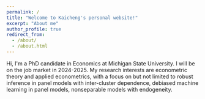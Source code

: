 ```yaml
---
permalink: /
title: "Welcome to Kaicheng's personal website!"
excerpt: "About me"
author_profile: true
redirect_from: 
  - /about/
  - /about.html
---
```


Hi, I'm a PhD candidate in Economics at Michigan State University. I will be on the job market in 2024-2025. My research interests are econometric theory and applied econometrics, with a focus on but not limited to robust inference in panel models with inter-cluster dependence, debiased machine learning in panel models, nonseparable models with endogeneity. 
